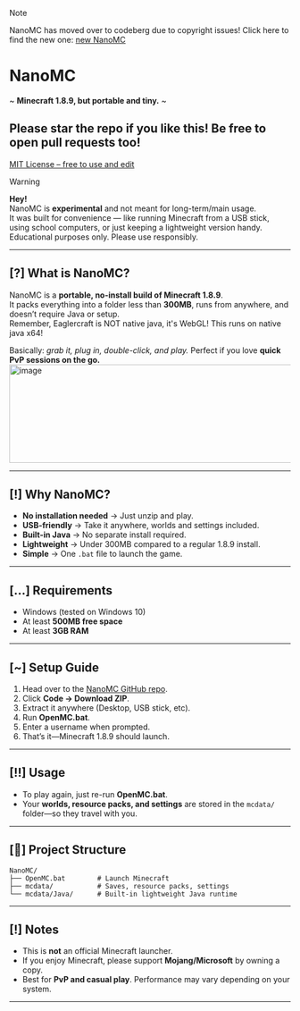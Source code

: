 >[!NOTE]
>NanoMC has moved over to codeberg due to copyright issues! Click here to find the new one: [new NanoMC](https://codeberg.org/skidsploiter/NanoMC)
# NanoMC
~ **Minecraft 1.8.9, but portable and tiny.** ~  
## Please star the repo if you like this! Be free to open pull requests too!

[MIT License – free to use and edit](https://github.com/skidsploiter/NanoMC/blob/main/LICENSE)  

>[!WARNING]
> **Hey!**  
> NanoMC is **experimental** and not meant for long-term/main usage.  
> It was built for convenience — like running Minecraft from a USB stick, using school computers, or just keeping a lightweight version handy.  
> Educational purposes only. Please use responsibly.  

---

## [?] What is NanoMC?
NanoMC is a **portable, no-install build of Minecraft 1.8.9**.  
It packs everything into a folder less than **300MB**, runs from anywhere, and doesn’t require Java or setup.  
Remember, Eaglercraft is NOT native java, it's WebGL! This runs on native java x64!

Basically: *grab it, plug in, double-click, and play.* Perfect if you love **quick PvP sessions on the go.**  
<img width="645" height="176" alt="image" src="https://github.com/user-attachments/assets/748dfd9a-0013-471b-b148-3f44f2a902cb" />

---

## [!] Why NanoMC?
- **No installation needed** → Just unzip and play.  
- **USB-friendly** → Take it anywhere, worlds and settings included.  
- **Built-in Java** → No separate install required.  
- **Lightweight** → Under 300MB compared to a regular 1.8.9 install.  
- **Simple** → One `.bat` file to launch the game.  

---

## [...] Requirements
- Windows (tested on Windows 10)  
- At least **500MB free space**  
- At least **3GB RAM**  

---

## [~] Setup Guide
1. Head over to the [NanoMC GitHub repo](https://github.com/skidsploiter/NanoMC).  
2. Click **Code → Download ZIP**.  
3. Extract it anywhere (Desktop, USB stick, etc).  
4. Run **OpenMC.bat**.  
5. Enter a username when prompted.  
6. That’s it—Minecraft 1.8.9 should launch.  

---

## [!!] Usage
- To play again, just re-run **OpenMC.bat**.  
- Your **worlds, resource packs, and settings** are stored in the `mcdata/` folder—so they travel with you.  

---

## [📂] Project Structure
```
NanoMC/
├── OpenMC.bat        # Launch Minecraft
├── mcdata/           # Saves, resource packs, settings
└── mcdata/Java/      # Built-in lightweight Java runtime
```

---

## [!] Notes
- This is **not** an official Minecraft launcher.  
- If you enjoy Minecraft, please support **Mojang/Microsoft** by owning a copy.  
- Best for **PvP and casual play**. Performance may vary depending on your system.  

---
